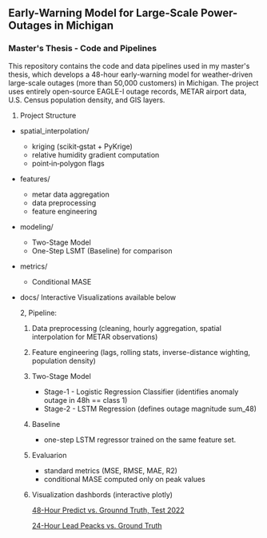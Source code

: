 ## Early-Warning Model for Large-Scale Power-Outages in Michigan 
### Master's Thesis - Code and Pipelines

This repository contains the code and data pipelines used in my master's thesis, which develops a 48-hour early-warning model for weather-driven large-scale outages (more than 50,000 customers) in Michigan. The project uses entirely open-source EAGLE-I outage records, METAR airport data, U.S. Census population density, and GIS layers. 

1. Project Structure

- spatial_interpolation/
  - kriging (scikit‑gstat + PyKrige)
  - relative humidity gradient computation
  - point‑in‑polygon flags

- features/
  - metar data aggregation
  - data preprocessing
  - feature engineering
    
- modeling/
   - Two-Stage Model
   - One-Step LSMT (Baseline) for comparison

- metrics/
    - Conditional MASE

- docs/ Interactive Visualizations available below

  2, Pipeline:

  1. Data preprocessing (cleaning, hourly aggregation, spatial interpolation for METAR observations)
  2. Feature engineering (lags, rolling stats, inverse-distance wighting, population density)
  3. Two-Stage Model
     - Stage-1 - Logistic Regression Classifier (identifies anomaly outage in 48h == class 1)
     - Stage-2 - LSTM Regression (defines outage magnitude sum_48)
  4. Baseline
     - one-step LSTM regressor trained on the same feature set.
  5. Evaluarion
      - standard metrics (MSE, RMSE, MAE, R2)
      - conditional MASE computed only on peak values
  6. Visualization dashbords (interactive plotly)

      [48-Hour Predict vs. Grounnd Truth, Test 2022](https://irynastanishevska.github.io/michigan-outage-early-warning-model/plot_48h_predict_vs_actual.html)
     
      [24-Hour Lead Peacks vs. Ground Truth](https://irynastanishevska.github.io/michigan-outage-early-warning-model/plot_24h_lead_peaks_vs_actual.html)


